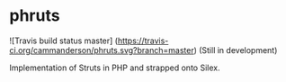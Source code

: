 phruts
======

![Travis build status master]
(https://travis-ci.org/cammanderson/phruts.svg?branch=master)
(Still in development)

Implementation of Struts in PHP and strapped onto Silex.